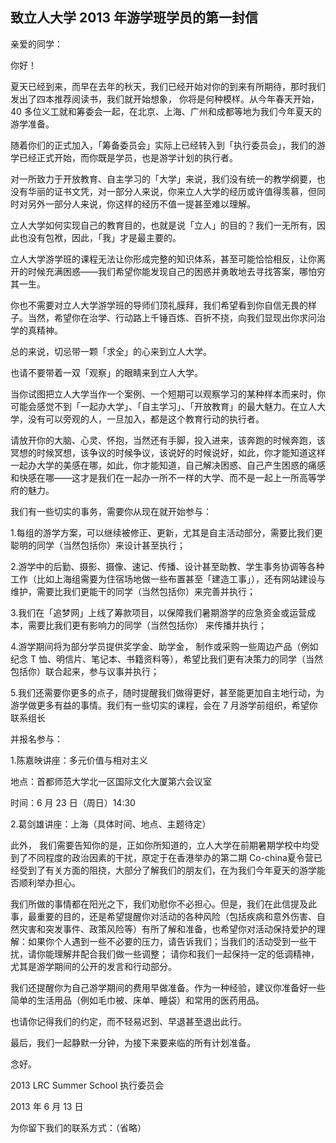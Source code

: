 ## 致立人大学 2013 年游学班学员的第一封信

亲爱的同学：

你好！

夏天已经到来，而早在去年的秋天，我们已经开始对你的到来有所期待，那时我们发出了四本推荐阅读书，我们就开始想象， 你将是何种模样。从今年春天开始，40 多位义工就和筹委会一起，在北京、上海、广州和成都等地为我们今年夏天的游学准备。

随着你们的正式加入，「筹备委员会」实际上已经转入到「执行委员会」，我们的游学已经正式开始，而你既是学员，也是游学计划的执行者。

对一所致力于开放教育、自主学习的「大学」来说，我们没有统一的教学纲要，也没有华丽的证书文凭，对一部分人来说，你来立人大学的经历或许值得羡慕，但同时对另外一部分人来说，你这样的经历不值一提甚至难以理解。

立人大学如何实现自己的教育目的，也就是说「立人」的目的？我们一无所有，因此也没有包袱，因此，「我」才是最主要的。

立人大学游学班的课程无法让你形成完整的知识体系，甚至可能恰恰相反，让你离开的时候充满困惑——我们希望你能发现自己的困惑并勇敢地去寻找答案，哪怕穷其一生。

你也不需要对立人大学游学班的导师们顶礼膜拜，我们希望看到你自信无畏的样子。当然，希望你在治学、行动路上千锤百炼、百折不挠，向我们显现出你求问治学的真精神。

总的来说，切忌带一颗「求全」的心来到立人大学。

也请不要带着一双「观察」的眼睛来到立人大学。

当你试图把立人大学当作一个案例、一个短期可以观察学习的某种样本而来时，你可能会感觉不到「一起办大学」、「自主学习」、「开放教育」的最大魅力。在立人大学，没有可以旁观的人，一旦加入，都是这个教育行动的执行者。

请放开你的大脑、心灵、怀抱，当然还有手脚，投入进来，该奔跑的时候奔跑，该冥想的时候冥想，该争议的时候争议，该说好的时候说好，如此，你才能知道这样一起办大学的美感在哪，如此，你才能知道，自己解决困惑、自己产生困惑的痛感和快感在哪——这才是我们在一起办一所不一样的大学、而不是一起上一所高等学府的魅力。

我们有一些切实的事务，需要你从现在就开始参与：

1.每组的游学方案，可以继续被修正、更新，尤其是自主活动部分，需要比我们更聪明的同学（当然包括你）来设计甚至执行；

2.游学中的后勤、摄影、摄像、速记、传播、设计甚至助教、学生事务协调等各种工作（比如上海组需要为住宿场地做一些布置甚至「建造工事」），还有网站建设与维护，需要比我们更能干的同学（当然包括你）来完善并执行；

3.我们在「追梦网」上线了筹款项目，以保障我们暑期游学的应急资金或运营成本，需要比我们更有影响力的同学（当然包括你） 来传播并执行；

4.游学期间将为部分学员提供奖学金、助学金， 制作或采购一些周边产品（例如纪念 T 恤、明信片、笔记本、书籍资料等），希望比我们更有决策力的同学（当然包括你）联合起来，参与议事并执行；

5.我们还需要你更多的点子，随时提醒我们做得更好，甚至能更加自主地行动，为游学做更多有益的事情。我们有一些切实的课程，会在 7 月游学前组织，希望你联系组长

并报名参与：

1.陈嘉映讲座：多元价值与相对主义

地点：首都师范大学北一区国际文化大厦第六会议室

时间：6 月 23 日（周日）14:30

2.葛剑雄讲座：上海（具体时间、地点、主题待定）

此外， 我们需要告知你的是，正如你所知道的，立人大学在前期暑期学校中均受到了不同程度的政治因素的干扰，原定于在香港举办的第二期 Co-china夏令营已经受到了有关方面的阻挠，大部分了解我们的朋友们，在为我们今年夏天的游学能否顺利举办担心。

我们所做的事情都在阳光之下，我们劝慰你不必担心。但是，我们在此信提及此事，最重要的目的，还是希望提醒你对活动的各种风险（包括疾病和意外伤害、自然灾害和突发事件、政策风险等）有所了解和准备，也希望你对活动保持爱护的理解：如果你个人遇到一些不必要的压力，请告诉我们；当我们的活动受到一些干扰，请你能理解并配合我们做一些调整； 请你和我们一起保持一定的低调精神，尤其是游学期间的公开的发言和行动部分。

我们还提醒你为自己游学期间的费用早做准备。作为一种经验，建议你准备好一些简单的生活用品（例如毛巾被、床单、睡袋）和常用的医药用品。

也请你记得我们的约定，而不轻易迟到、早退甚至退出此行。

最后，我们一起静默一分钟，为接下来要来临的所有计划准备。

念好。

2013 LRC Summer School 执行委员会

2013 年 6 月 13 日

为你留下我们的联系方式：（省略）
